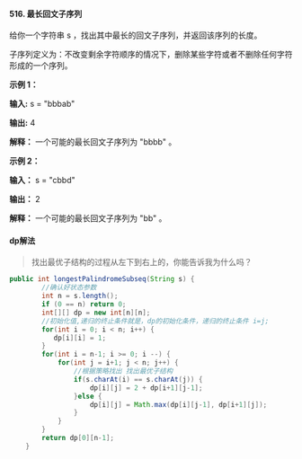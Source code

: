 #### 516. 最长回文子序列

给你一个字符串 s ，找出其中最长的回文子序列，并返回该序列的长度。

子序列定义为：不改变剩余字符顺序的情况下，删除某些字符或者不删除任何字符形成的一个序列。

**示例 1：**

**输入:**  s = "bbbab"

**输出:**  4

**解释：** 一个可能的最长回文子序列为 "bbbb" 。

**示例 2：**

**输入：** s = "cbbd"

**输出：** 2

**解释：** 一个可能的最长回文子序列为 "bb" 。

#### dp解法
> 找出最优子结构的过程从左下到右上的，你能告诉我为什么吗？

```java
public int longestPalindromeSubseq(String s) {
        //确认好状态参数
        int n = s.length();
        if (0 == n) return 0;
        int[][] dp = new int[n][n];
        //初始化值,递归的终止条件就是，dp的初始化条件，递归的终止条件 i=j;
        for(int i = 0; i < n; i++) {
           dp[i][i] = 1;
        }
        for(int i = n-1; i >= 0; i --) {
            for(int j = i+1; j < n; j++) {
                //根据策略找出 找出最优子结构
                if(s.charAt(i) == s.charAt(j)) {
                    dp[i][j] = 2 + dp[i+1][j-1];
                }else {
                    dp[i][j] = Math.max(dp[i][j-1], dp[i+1][j]);
                }
            }
        }
        return dp[0][n-1];
    }


```
